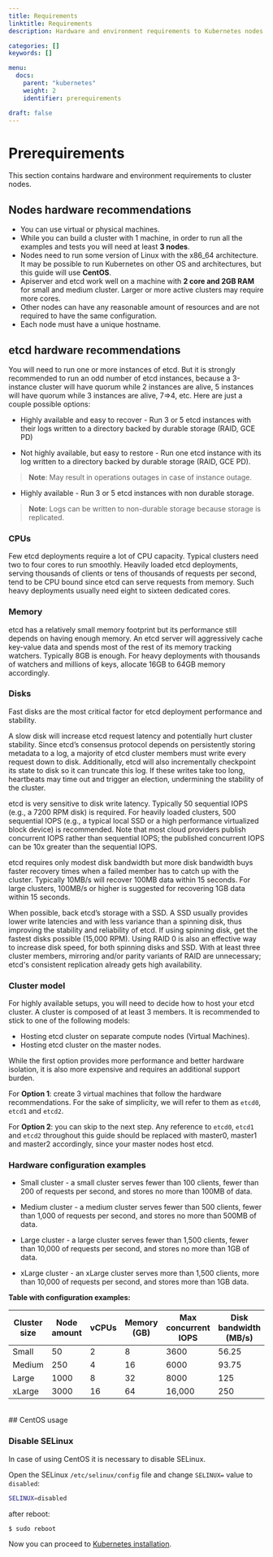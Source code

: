 ```yaml
---
title: Requirements
linktitle: Requirements
description: Hardware and environment requirements to Kubernetes nodes.

categories: []
keywords: []

menu:
  docs:
    parent: "kubernetes"
    weight: 2
    identifier: prerequirements

draft: false
---
```


# Prerequirements
This section contains hardware and environment requirements to cluster nodes.


## Nodes hardware recommendations

- You can use virtual or physical machines.
- While you can build a cluster with 1 machine, in order to run all the examples and tests you will need at least **3 nodes**.
- Nodes need to run some version of Linux with the x86_64 architecture. It may be possible to run Kubernetes on other OS and architectures, but this guide will use **CentOS**.
- Apiserver and etcd work well on a machine with **2 core and 2GB RAM** for small and medium cluster. Larger or more active clusters may require more cores.
- Other nodes can have any reasonable amount of resources and are not required to have the same configuration.
- Each node must have a unique hostname.

## etcd hardware recommendations

You will need to run one or more instances of etcd. But it is strongly recommended to run an odd number of etcd instances, because a 3-instance cluster will have quorum while 2 instances are alive, 5 instances will have quorum while 3 instances are alive, 7=>4, etc. Here are just a couple possible options:

- Highly available and easy to recover - Run 3 or 5 etcd instances with their logs written to a directory backed by durable storage (RAID, GCE PD)

- Not highly available, but easy to restore - Run one etcd instance with its log written to a directory backed by durable storage (RAID, GCE PD).

> **Note**: May result in operations outages in case of instance outage.

- Highly available - Run 3 or 5 etcd instances with non durable storage.

> **Note**: Logs can be written to non-durable storage because storage is replicated.


### CPUs

Few etcd deployments require a lot of CPU capacity. Typical clusters need two to four cores to run smoothly.
Heavily loaded etcd deployments, serving thousands of clients or tens of thousands of requests per second, tend to be CPU bound since etcd can serve requests from memory. Such heavy deployments usually need eight to sixteen dedicated cores.


### Memory

etcd has a relatively small memory footprint but its performance still depends on having enough memory. An etcd server will aggressively cache key-value data and spends most of the rest of its memory tracking watchers. Typically 8GB is enough. For heavy deployments with thousands of watchers and millions of keys, allocate 16GB to 64GB memory accordingly.


### Disks

Fast disks are the most critical factor for etcd deployment performance and stability.

A slow disk will increase etcd request latency and potentially hurt cluster stability. Since etcd’s consensus protocol depends on persistently storing metadata to a log, a majority of etcd cluster members must write every request down to disk. Additionally, etcd will also incrementally checkpoint its state to disk so it can truncate this log. If these writes take too long, heartbeats may time out and trigger an election, undermining the stability of the cluster.

etcd is very sensitive to disk write latency. Typically 50 sequential IOPS (e.g., a 7200 RPM disk) is required. For heavily loaded clusters, 500 sequential IOPS (e.g., a typical local SSD or a high performance virtualized block device) is recommended. Note that most cloud providers publish concurrent IOPS rather than sequential IOPS; the published concurrent IOPS can be 10x greater than the sequential IOPS.

etcd requires only modest disk bandwidth but more disk bandwidth buys faster recovery times when a failed member has to catch up with the cluster. Typically 10MB/s will recover 100MB data within 15 seconds. For large clusters, 100MB/s or higher is suggested for recovering 1GB data within 15 seconds.

When possible, back etcd’s storage with a SSD. A SSD usually provides lower write latencies and with less variance than a spinning disk, thus improving the stability and reliability of etcd. If using spinning disk, get the fastest disks possible (15,000 RPM). Using RAID 0 is also an effective way to increase disk speed, for both spinning disks and SSD. With at least three cluster members, mirroring and/or parity variants of RAID are unnecessary; etcd's consistent replication already gets high availability.

### Cluster model
For highly available setups, you will need to decide how to host your etcd cluster. A cluster is composed of at least 3 members. It is recommended to stick to one of the following models:

- Hosting etcd cluster on separate compute nodes (Virtual Machines).
- Hosting etcd cluster on the master nodes.

While the first option provides more performance and better hardware isolation, it is also more expensive and requires an additional support burden.

For **Option 1**: create 3 virtual machines that follow the hardware recommendations. For the sake of simplicity, we will refer to them as `etcd0`, `etcd1` and `etcd2`.

For **Option 2**: you can skip to the next step. Any reference to `etcd0`, `etcd1` and `etcd2` throughout this guide should be replaced with master0, master1 and master2 accordingly, since your master nodes host etcd.

### Hardware configuration examples

- Small cluster - a small cluster serves fewer than 100 clients, fewer than 200 of requests per second, and stores no more than 100MB of data.

- Medium cluster - a medium cluster serves fewer than 500 clients, fewer than 1,000 of requests per second, and stores no more than 500MB of data.

- Large cluster - a large cluster serves fewer than 1,500 clients, fewer than 10,000 of requests per second, and stores no more  than 1GB of data.

- xLarge cluster - an xLarge cluster serves more than 1,500 clients, more than 10,000 of requests per second, and stores more than 1GB data.

**Table with configuration examples:**

| Cluster size | Node amount | vCPUs | Memory (GB) | Max concurrent IOPS | Disk bandwidth (MB/s) |
|----------|--------|-------|--------|------|----------------|
| Small | 50 | 2 | 8 | 3600 | 56.25 |
| Medium | 250 | 4 | 16 | 6000 | 93.75 |
| Large | 1000 | 8 | 32 | 8000 | 125 |
| xLarge | 3000 | 16 | 64 | 16,000 | 250 |

<br>
## CentOS usage

### Disable SELinux
In case of using CentOS it is necessary to disable SELinux.

Open the SELinux `/etc/selinux/config` file and change `SELINUX=` value to `disabled`:

```bash
SELINUX=disabled
```

after reboot:

```bash
$ sudo reboot
```

<!--
## How to Install etcd
Standard CentOS 7 repositories contain etcd v. 3.2.18.

Run:
```
 $ sudo yum install etcd
 ```

To encrypt the traffic between etcd nodes it is necessary to generate self-signed certificates. Create directory ```/etc/ssl/etcd/``` and create openssl.cnf in this catalogue:

```
openssl.cnf:
[req]
req_extensions = v3_req
distinguished_name = req_distinguished_name
[req_distinguished_name]
[ v3_req ]
basicConstraints = CA:FALSE
keyUsage = nonRepudiation, digitalSignature, keyEncipherment
subjectAltName = @alt_names
[alt_names]
DNS.1 = localhost
IP.1 = 127.0.0.1
IP.2 = <node_ip>
```

In [alt_names] add IP-address for each node, e.g.:
IP.1 = 127.0.0.1
IP.2 = 127.0.0.2
IP.3 = 127.0.0.3

Then generate the certificates. Generate the CA certificate:

```
$ openssl genrsa -out ca-key.pem 2048
$ openssl req -x509 -new -nodes -key ca-key.pem -days 365 -out ca.pem -subj "/CN=etcd-ca"
```

Generate certificates for etcd:
```
$ openssl genrsa -out etcd-key.pem 2048
$ openssl req -new -key etcd-key.pem -out etcd.csr -subj "/CN=etcd" -config openssl.cnf
$ openssl x509 -req -in etcd.csr -CA ca.pem -CAkey ca-key.pem -CAcreateserial -out etcd.pem -days 365 -extensions v3_req -extfile openssl.cnf
```

Generate certificates for etcd clients:

```
$ openssl genrsa -out etcd-client-key.pem 2048
$ openssl req -new -key etcd-client-key.pem -out etcd-client.csr -subj "/CN=etcd-client" -config openssl.cnf
$ openssl x509 -req -in etcd-client.csr -CA ca.pem -CAkey ca-key.pem -CAcreateserial -out etcd-client.pem -days 365 -extensions v3_req -extfile openssl.cnf
```

Edit etcd config file. Open ```/etc/etcd/etcd.conf``` and change it as follows:

```
ETCD_NAME="node1"
ETCD_INITIAL_ADVERTISE_PEER_URLS="https://127.0.0.1:2380"
ETCD_LISTEN_PEER_URLS="https://127.0.0.1:2380"
ETCD_LISTEN_CLIENT_URLS="https://127.0.0.1:2379,https://127.0.0.1:2379"
ETCD_ADVERTISE_CLIENT_URLS="https://127.0.0.1:2379"
ETCD_INITIAL_CLUSTER_TOKEN="etcd-cluster-1"
ETCD_INITIAL_CLUSTER="node1=https://127.0.0.1:2380"
ETCD_INITIAL_CLUSTER_STATE="new"
ETCD_DATA_DIR="/var/lib/etcd/default.etcd"
ETCD_CERT_FILE="/etc/ssl/etcd/etcd-client.pem"
ETCD_KEY_FILE="/etc/ssl/etcd/etcd-client-key.pem"
ETCD_PEER_CERT_FILE="/etc/ssl/etcd/etcd.pem"
ETCD_PEER_KEY_FILE="/etc/ssl/etcd/etcd-key.pem"
ETCD_PEER_CLIENT_CERT_AUTH="true"
ETCD_CLIENT_CERT_AUTH="true"
ETCD_TRUSTED_CA_FILE="/etc/ssl/etcd/ca.pem"
ETCD_PEER_TRUSTED_CA_FILE="/etc/ssl/etcd/ca.pem"
```

Now run etcd:

```
$ sudo systemctl start etcd
```

Done!
-->

Now you can proceed to [Kubernetes installation](/kubernetes/installation/).
